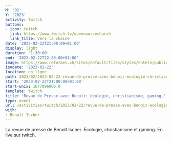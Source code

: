 ```yaml
---
M: '02'
Y: '2023'
activity: twitch
buttons:
- icon: twitch
  link: https://www.twitch.tv/opensourcechurch
  link_title: Vers la chaine
date: '2023-02-22T21:00:00+01:00'
display: light
duration: '1:30:00'
end: '2023-02-22T22:30:00+01:00'
image: https://www.reformes.ch/sites/default/files/styles/entete/public/data/images/comm/257/Beno%C3%AEt%20Ischer.jpg
isodate: '2023-02-22'
location: en ligne
path: 2023/02/2023-02-22-revue-de-presse-avec-benoit-ecologie-christianisme-gaming.md
start: '2023-02-22T21:00:00+01:00'
start-unix: 1677096000.0
template: twitch
title: 'Revue de Presse avec Benoît: écologie, christianisme, gaming.'
type: event
url: /activities/twitch/2023/02/22/revue-de-presse-avec-benoit-ecologie-christianisme-gaming
with:
- Benoît Ischer
---
```

La revue de presse de Benoît Ischer. Écologie, christianisme et gaming. En live sur twitch.